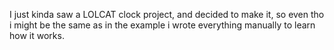 I just kinda saw a LOLCAT clock project, and decided to make it, so even tho i might be the same as in the example i wrote everything manually to learn how it works.
